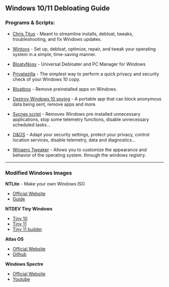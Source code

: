 ## **Windows 10/11 Debloating Guide**

### Programs & Scripts:

- [Chris Titus](https://github.com/ChrisTitusTech/winutil) - Meant to streamline installs, debloat, tweaks, troubleshooting, and fix Windows updates.

- [Wintoys](https://apps.microsoft.com/detail/wintoys/9P8LTPGCBZXD?hl=en-US&gl=US) - Set up, debloat, optimize, repair, and tweak your operating system in a simple, time-saving manner.

- [BloatyNosy](https://github.com/builtbybel/BloatyNosy) - Universal Debloater and PC Manager for Windows

- [Privatezilla](https://github.com/builtbybel/privatezilla) - The simplest way to perform a quick privacy and security check of your Windows 10 copy. 

- [Bloatbox](https://github.com/builtbybel/bloatbox) - Remove preinstalled apps on Windows. 

- [Destroy Windows 10 spying](https://m.majorgeeks.com/files/details/destroy_windows_10_spying.html) - A portable app that can block anonymous data being sent, remove apps and more.

- [Sycnex script](https://github.com/Sycnex/Windows10Debloater) - Removes Windows pre-installed unnecessary applications, stop some telemetry functions, disable unnecessary scheduled tasks...

- [O&OS](https://www.oo-software.com/en/shutup10) - Adapt your security settings, protect your privacy, control location services, disable telemetry, data and diagnostics...

- [Winaero Tweaker](https://winaero.com/winaero-tweaker/) - Allows you to customize the appearance and behavior of the operating system. through the windows registry.

---

### **Modified Windows Images**

**NTLite** - Make your own Windows ISO 
- [Official Website](https://www.ntlite.com/)
- [Guide](https://christitus.com/ntlite-guide/)

**NTDEV Tiny Windows**
- [Tiny 10](https://archive.org/details/tiny-10-NTDEV)
- [Tiny 11](https://archive.org/details/tiny-11-NTDEV)
- [Tiny 11 builder](https://github.com/ntdevlabs/tiny11builder)

**Atlas OS**
- [Official Website](https://atlasos.net/)
- [Github](https://github.com/Atlas-OS/Atlas)

**Windows Spectre**
- [Official Website](https://ghostspectre.the-ninja.jp/20H2.X64.html)
- [Youtube](https://www.youtube.com/c/GHOSTSPECTRE/videos)
